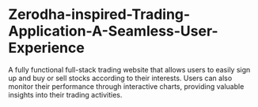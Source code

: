 # Zerodha-inspired-Trading-Application-A-Seamless-User-Experience
A fully functional full-stack trading website that allows users to easily sign up and buy or sell stocks according to their interests. Users can also monitor their performance through interactive charts, providing valuable insights into their trading activities.
